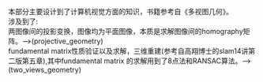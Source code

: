 本部分主要设计到了计算机视觉方面的知识，书籍参考自《多视图几何》。<br>
涉及到了:<br>
两图像间的投影变换，图像均为平面图像，本质是求解图像间的homography矩阵。-->(projective_geometry)<br>
fundamental matrix性质验证以及求解，三维重建(参考自高翔博士的slam14讲第二版第五章),其中fundamental matrix 的求解用到了8点法和RANSAC算法。-->(two_views_geometry)<br>

